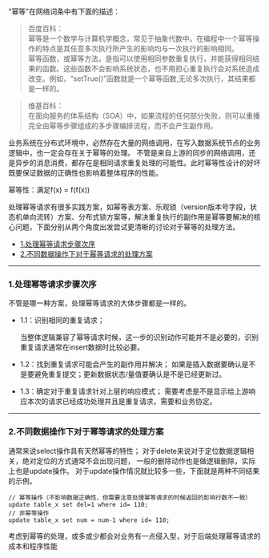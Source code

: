 <br>

"幂等"在网络词条中有下面的描述：
  
  
> 百度百科：<br>
  幂等是一个数学与计算机学概念，常见于抽象代数中。在编程中一个幂等操作的特点是其任意多次执行所产生的影响均与一次执行的影响相同。<br>
  幂等函数，或幂等方法，是指可以使用相同参数重复执行，并能获得相同结果的函数。这些函数不会影响系统状态，也不用担心重复执行会对系统造成改变。例如，“setTrue()”函数就是一个幂等函数,无论多次执行，其结果都是一样的。

> 维基百科：<br>
  在面向服务的体系结构（SOA）中，如果流程的任何部分失败，则可以重播完全由幂等步骤组成的多步骤编排流程，而不会产生副作用。

业务系统在分布式环境中，必然存在大量的网络调用，在写入数据系统节点的业务逻辑中，也一定会存在关于幂等的处理。
不管是来自上游的同步的网络调用，还是异步的消息消费，都存在是相同请求重复处理的可能性。此时幂等性设计的好坏既要保证数据的正确性也影响着整体程序的性能。

幂等性：满足f(x) = f(f(x))

处理幂等请求有很多实践方案，如幂等表方案、乐观锁（version版本号字段，状态机单向流转）方案、分布式锁方案等，解决重复执行的副作用是幂等要解决的核心问题，下面分别从两个角度出发尝试更清晰的讨论对于幂等的处理方法。

- [1.处理幂等请求步骤次序]()
- [2.不同数据操作下对于幂等请求的处理方案]()

* * *

### 1.处理幂等请求步骤次序

不管是哪一种方案，处理幂等请求的大体步骤都是一样的。

- 1.1：识别相同的重复请求；

    当整体逻辑兼容了幂等请求时候，这一步的识别动作可能并不是必要的，识别重复请求通常在insert数据时比较必要。
- 1.2：找到重复请求可能会产生的副作用并解决；
    如果是插入数据要确认是不是要避免重复提交；更新数据状态/量值要确认是不是已经更新过。
- 1.3：确定对于重复请求针对上层的响应模式；
    需要考虑是不是显示给上游响应本次的请求已经成功处理并且是重复请求，需要和业务协定。


* * *

### 2.不同数据操作下对于幂等请求的处理方案

通常来说select操作具有天然幂等的特性；
对于delete来说对于定位数据逻辑相关，绝对定位的方式通常不会出现问题，
一般的删除动作也是做逻辑删除，实际上也是update操作。
对于update操作情况就比较多一些，下面就是两种不同结果的示例。
```
// 幂等操作（不影响数据正确性，但需要注意处理幂等请求的时候返回的影响行数不一致）
update table_x set del=1 where id= 110;
// 非幂等操作
update table_x set num = num-1 where id= 110;
```

考虑到幂等的处理，或多或少都会对业务有一点侵入型，对于后端处理幂等请求的成本和程序性能







